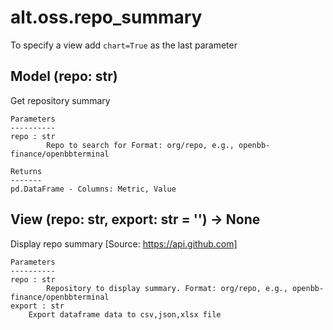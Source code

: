 # alt.oss.repo_summary

To specify a view add `chart=True` as the last parameter

## Model (repo: str)

Get repository summary

    Parameters
    ----------
    repo : str
            Repo to search for Format: org/repo, e.g., openbb-finance/openbbterminal

    Returns
    -------
    pd.DataFrame - Columns: Metric, Value

## View (repo: str, export: str = '') -> None

Display repo summary [Source: https://api.github.com]

    Parameters
    ----------
    repo : str
            Repository to display summary. Format: org/repo, e.g., openbb-finance/openbbterminal
    export : str
        Export dataframe data to csv,json,xlsx file

